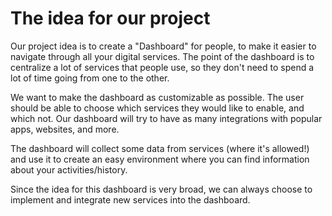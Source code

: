 # The idea for our project

Our project idea is to create a "Dashboard" for people, to make it easier to navigate through all your digital services.
The point of the dashboard is to centralize a lot of services that people use, so they don't need to spend a lot of time going from one to the other.

We want to make the dashboard as customizable as possible. The user should be able to choose which services they would like to enable, and which not.
Our dashboard will try to have as many integrations with popular apps, websites, and more.

The dashboard will collect some data from services (where it's allowed!) and use it to create an easy environment where you can find information about your activities/history.

Since the idea for this dashboard is very broad, we can always choose to implement and integrate new services into the dashboard.
